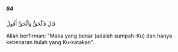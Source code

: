 ##### 84

<span class="ayah">قَالَ فَٱلْحَقُّ وَٱلْحَقَّ أَقُولُ</span>

<span class="ayah_translation">Allah berfirman: "Maka yang benar (adalah sumpah-Ku) dan hanya kebenaran itulah yang Ku-katakan".</span>
